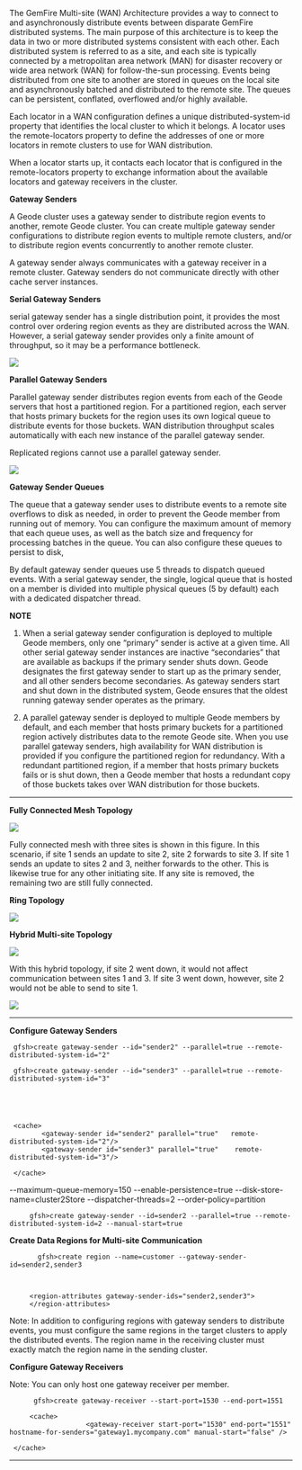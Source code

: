 The GemFire Multi-site (WAN) Architecture provides a way to connect to and asynchronously distribute events between disparate GemFire distributed systems. The main purpose of this architecture is to keep the data in two or more distributed systems consistent with each other. Each distributed system is referred to as a site, and each site is typically connected by a metropolitan area network (MAN) for disaster recovery or wide area network (WAN) for follow-the-sun processing. Events being distributed from one site to another are stored in queues on the local site and asynchronously batched and distributed to the remote site. The queues can be persistent, conflated, overflowed and/or highly available.

Each locator in a WAN configuration defines a unique distributed-system-id property that identifies the local cluster to which it belongs. A locator uses the remote-locators property to define the addresses of one or more locators in remote clusters to use for WAN distribution.

When a locator starts up, it contacts each locator that is configured in the remote-locators property to exchange information about the available locators and gateway receivers in the cluster. 

**Gateway Senders**

A Geode cluster uses a gateway sender to distribute region events to another, remote Geode cluster. You can create multiple gateway sender configurations to distribute region events to multiple remote clusters, and/or to distribute region events concurrently to another remote cluster.

A gateway sender always communicates with a gateway receiver in a remote cluster. Gateway senders do not communicate directly with other cache server instances. 

**Serial Gateway Senders**

serial gateway sender has a single distribution point, it provides the most control over ordering region events as they are distributed across the WAN. However, a serial gateway sender provides only a finite amount of throughput, so it may be a performance bottleneck.

![](https://gemfire.docs.pivotal.io/geode/images/serial_sender.png)


**Parallel Gateway Senders**

Parallel gateway sender distributes region events from each of the Geode servers that host a partitioned region. For a partitioned region, each server that hosts primary buckets for the region uses its own logical queue to distribute events for those buckets. WAN distribution throughput scales automatically with each new instance of the parallel gateway sender.

Replicated regions cannot use a parallel gateway sender.


![](https://gemfire.docs.pivotal.io/geode/images/parallel_sender.png)


**Gateway Sender Queues**

The queue that a gateway sender uses to distribute events to a remote site overflows to disk as needed, in order to prevent the Geode member from running out of memory. You can configure the maximum amount of memory that each queue uses, as well as the batch size and frequency for processing batches in the queue. You can also configure these queues to persist to disk,


By default gateway sender queues use 5 threads to dispatch queued events. With a serial gateway sender, the single, logical queue that is hosted on a member is divided into multiple physical queues (5 by default) each with a dedicated dispatcher thread.

**NOTE**

1. When a serial gateway sender configuration is deployed to multiple Geode members, only one “primary” sender is active at a given time. All other serial gateway sender instances are inactive “secondaries” that are available as backups if the primary sender shuts down. Geode designates the first gateway sender to start up as the primary sender, and all other senders become secondaries. As gateway senders start and shut down in the distributed system, Geode ensures that the oldest running gateway sender operates as the primary.

2. A parallel gateway sender is deployed to multiple Geode members by default, and each member that hosts primary buckets for a partitioned region actively distributes data to the remote Geode site. When you use parallel gateway senders, high availability for WAN distribution is provided if you configure the partitioned region for redundancy. With a redundant partitioned region, if a member that hosts primary buckets fails or is shut down, then a Geode member that hosts a redundant copy of those buckets takes over WAN distribution for those buckets.

----------------------------------------------------------------------------------


**Fully Connected Mesh Topology**

![](https://gemfire.docs.pivotal.io/geode/images/multisite-topology-parallel.png)

Fully connected mesh with three sites is shown in this figure. In this scenario, if site 1 sends an update to site 2, site 2 forwards to site 3. If site 1 sends an update to sites 2 and 3, neither forwards to the other. This is likewise true for any other initiating site. If any site is removed, the remaining two are still fully connected.


**Ring Topology**

![](https://gemfire.docs.pivotal.io/geode/images/multisite-topology-serial.png)


**Hybrid Multi-site Topology**

![](https://gemfire.docs.pivotal.io/geode/images/multisite-topology-hybrid-1.png)


With this hybrid topology, if site 2 went down, it would not affect communication between sites 1 and 3. If site 3 went down, however, site 2 would not be able to send to site 1.

![](https://gemfire.docs.pivotal.io/geode/images/multisite-topology-hybrid-2.png)

----------------------------------------------------------------------------------

**Configure Gateway Senders**

     gfsh>create gateway-sender --id="sender2" --parallel=true --remote-distributed-system-id="2"

     gfsh>create gateway-sender --id="sender3" --parallel=true --remote-distributed-system-id="3"





     <cache>
            <gateway-sender id="sender2" parallel="true"   remote-distributed-system-id="2"/> 
            <gateway-sender id="sender3" parallel="true"    remote-distributed-system-id="3"/> 
  
     </cache>



--maximum-queue-memory=150
--enable-persistence=true 
--disk-store-name=cluster2Store
--dispatcher-threads=2 
--order-policy=partition


         gfsh>create gateway-sender --id=sender2 --parallel=true --remote-distributed-system-id=2 --manual-start=true



**Create Data Regions for Multi-site Communication**


           gfsh>create region --name=customer --gateway-sender-id=sender2,sender3



         <region-attributes gateway-sender-ids="sender2,sender3">
         </region-attributes>


Note: In addition to configuring regions with gateway senders to distribute events, you must configure the same regions in the target clusters to apply the distributed events. The region name in the receiving cluster must exactly match the region name in the sending cluster.



**Configure Gateway Receivers**

Note: You can only host one gateway receiver per member.


          gfsh>create gateway-receiver --start-port=1530 --end-port=1551 

         <cache>
                       <gateway-receiver start-port="1530" end-port="1551" hostname-for-senders="gateway1.mycompany.com" manual-start="false" /> 

     </cache>



---------------------------------------------------------------------




